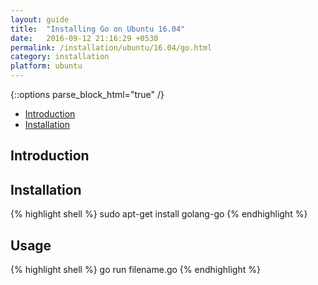 ```yaml
---
layout: guide
title:  "Installing Go on Ubuntu 16.04"
date:   2016-09-12 21:16:29 +0530
permalink: /installation/ubuntu/16.04/go.html
category: installation
platform: ubuntu
---
```


{::options parse_block_html="true" /}

* [Introduction](#introduction)
* [Installation](#installation)


<section class="wrapper">



## Introduction

## Installation



{% highlight shell %}
sudo apt-get install golang-go
{% endhighlight %}

## Usage
{% highlight shell %}
go run filename.go
{% endhighlight %}

</section>
